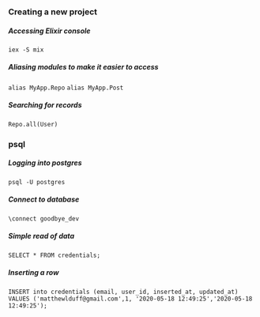 ### Creating a new project

##### Accessing Elixir console

`iex -S mix`

##### Aliasing modules to make it easier to access

`alias MyApp.Repo`
`alias MyApp.Post`

##### Searching for records

`Repo.all(User)`

### psql

##### Logging into postgres

`psql -U postgres` 

##### Connect to database

`\connect goodbye_dev`

##### Simple read of data

`SELECT * FROM credentials;`

##### Inserting a row 

`INSERT into credentials (email, user_id, inserted_at, updated_at) VALUES ('matthewlduff@gmail.com',1, '2020-05-18 12:49:25','2020-05-18 12:49:25');`

